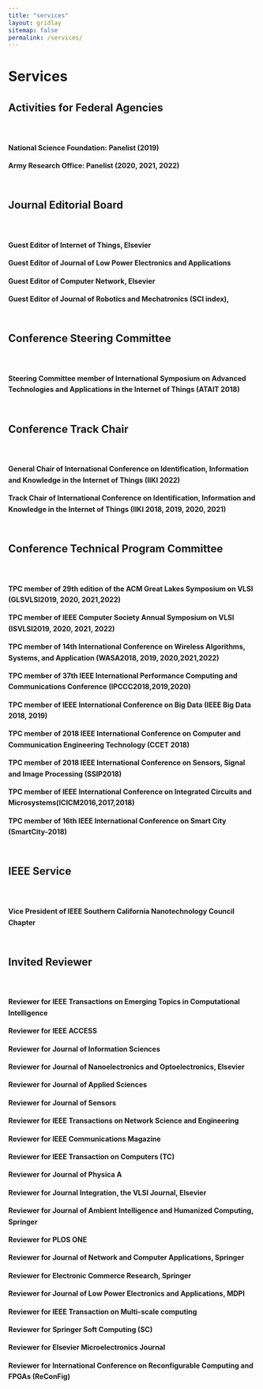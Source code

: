 ```yaml
---
title: "services"
layout: gridlay
sitemap: false
permalink: /services/
---
```


<style>
img{
  border-radius: 10px;
}
.col-md-3 {
  margin-top:10px;
  margin-bottom:10px;
  padding:0px;
  display:block;
  overflow:hidden;
  text-align:center;
  display: table-cell;
  background: white;
  border-radius: 20px;
  height: auto;
}
iframe {
  margin:0;
  padding:0;
  width: 175px;
  display: inline;
  vertical-align: middle;
}
</style>

# Services

<div class="jumbotron">
<div class="col-md-12 col-sm-12" style="line-height: 1.6;">
<h2>
Activities for Federal Agencies<br><br></h2>

<h4>National Science Foundation: Panelist (2019)<br>

Army Research Office: Panelist (2020, 2021, 2022)<br><br> 

</h4><h2>Journal Editorial Board<br><br></h2>

<h4>Guest Editor of Internet of Things, Elsevier<br> 

Guest Editor of Journal of Low Power Electronics and Applications<br> 

Guest Editor of Computer Network, Elsevier<br> 

Guest Editor of Journal of Robotics and Mechatronics (SCI index),<br><br> 

</h4><h2>Conference Steering Committee<br><br></h2><h4>

Steering Committee member of International Symposium on Advanced Technologies and Applications in the Internet of Things (ATAIT 2018)<br><br>

</h4><h2>Conference Track Chair<br><br></h2><h4>

General Chair of International Conference on Identification, Information and Knowledge in the Internet of Things (IIKI 2022)<br>

Track Chair of International Conference on Identification, Information and Knowledge in the Internet of Things (IIKI 2018, 2019, 2020, 2021)<br><br>

</h4><h2>Conference Technical Program Committee<br><br></h2><h4>
TPC member of 29th edition of the ACM Great Lakes Symposium on VLSI (GLSVLSI2019, 2020, 2021,2022)<br> 

TPC member of IEEE Computer Society Annual Symposium on VLSI (ISVLSI2019, 2020, 2021, 2022)<br> 

TPC member of 14th International Conference on Wireless Algorithms, Systems, and Application (WASA2018, 2019, 2020,2021,2022)<br> 

TPC member of 37th IEEE International Performance Computing and Communications Conference (IPCCC2018,2019,2020)<br> 

TPC member of IEEE International Conference on Big Data (IEEE Big Data 2018, 2019)<br> 

TPC member of 2018 IEEE International Conference on Computer and Communication Engineering Technology (CCET 2018)<br>

TPC member of 2018 IEEE International Conference on Sensors, Signal and Image Processing (SSIP2018)<br> 

TPC member of IEEE International Conference on Integrated Circuits and Microsystems(ICICM2016,2017,2018)<br>

TPC member of 16th IEEE International Conference on Smart City (SmartCity-2018)<br><br>

</h4><h2>IEEE Service<br><br></h2><h4>

Vice President of IEEE Southern California Nanotechnology Council Chapter<br><br> 

</h4><h2>Invited Reviewer<br><br></h2><h4>

Reviewer for IEEE Transactions on Emerging Topics in Computational Intelligence<br> 

Reviewer for IEEE ACCESS<br>

Reviewer for Journal of Information Sciences<br>

Reviewer for Journal of Nanoelectronics and Optoelectronics, Elsevier<br>

Reviewer for Journal of Applied Sciences<br>

Reviewer for Journal of Sensors<br>

Reviewer for IEEE Transactions on Network Science and Engineering<br>

Reviewer for IEEE Communications Magazine<br>

Reviewer for IEEE Transaction on Computers (TC)<br>

Reviewer for Journal of Physica A<br>

Reviewer for Journal Integration, the VLSI Journal, Elsevier<br>

Reviewer for Journal of Ambient Intelligence and Humanized Computing, Springer<br>

Reviewer for PLOS ONE<br>

Reviewer for Journal of Network and Computer Applications, Springer<br>

Reviewer for Electronic Commerce Research, Springer<br>

Reviewer for Journal of Low Power Electronics and Applications, MDPI<br>

Reviewer for IEEE Transaction on Multi-scale computing<br>

Reviewer for Springer Soft Computing (SC)<br>

Reviewer for Elsevier Microelectronics Journal<br>

Reviewer for International Conference on Reconfigurable Computing and FPGAs (ReConFig)<br><br>
</h4>
</div>
</div>
